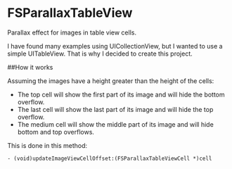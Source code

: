 FSParallaxTableView
===================

Parallax effect for images in table view cells.

I have found many examples using UICollectionView, but I wanted to use a simple UITableView. That is why I decided to create this project.


##How it works

Assuming the images have a height greater than the height of the cells:
* The top cell will show the first part of its image and will hide the bottom overflow.
* The last cell will show the last part of its image and will hide the top overflow.
* The medium cell will show the middle part of its image and will hide bottom and top overflows.

This is done in this method:
```
- (void)updateImageViewCellOffset:(FSParallaxTableViewCell *)cell
```

